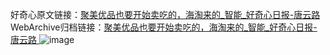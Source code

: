 好奇心原文链接：[聚美优品也要开始卖吃的，海淘来的_智能_好奇心日报-唐云路 ](https://www.qdaily.com/articles/11615.html)
WebArchive归档链接：[聚美优品也要开始卖吃的，海淘来的_智能_好奇心日报-唐云路 ](http://web.archive.org/web/20190623170826/https://www.qdaily.com/articles/11615.html)
![image](http://ww3.sinaimg.cn/large/007d5XDply1g3wacydsk4j30u02z24qp)